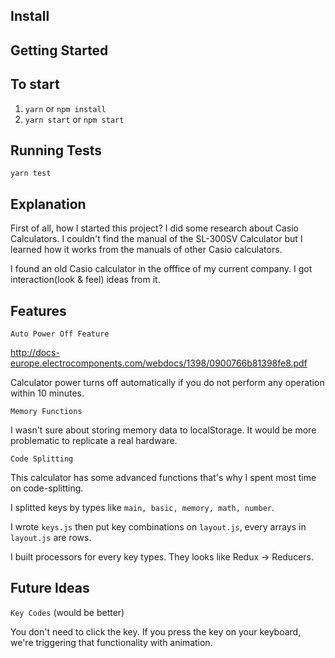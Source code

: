 ## Install

## Getting Started

## To start

1. `yarn` or `npm install`
2. `yarn start` or `npm start`

## Running Tests

`yarn test`

## Explanation

First of all, how I started this project? I did some research about Casio Calculators. I couldn't find the manual of the SL-300SV Calculator but I learned how it works from the manuals of other Casio calculators.

I found an old Casio calculator in the offfice of my current company. I got interaction(look & feel) ideas from it.

## Features

```Auto Power Off Feature```

http://docs-europe.electrocomponents.com/webdocs/1398/0900766b81398fe8.pdf

Calculator power turns off automatically if you do not perform any operation within 10 minutes.

```Memory Functions```

I wasn't sure about storing memory data to localStorage. It would be more problematic to replicate a real hardware.

```Code Splitting```

This calculator has some advanced functions that's why I spent most time on code-splitting.

I splitted keys by types like `main, basic, memory, math, number`.

I wrote `keys.js` then put key combinations on `layout.js`, every arrays in `layout.js` are rows.

I built processors for every key types. They looks like Redux -> Reducers.

## Future Ideas

```Key Codes``` (would be better)

You don't need to click the key. If you press the key on your keyboard, we're triggering that functionality with animation.